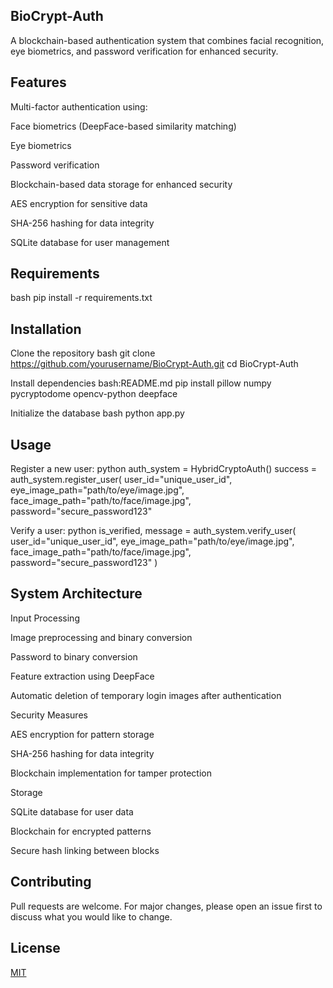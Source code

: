 ## BioCrypt-Auth

A blockchain-based authentication system that combines facial recognition, eye biometrics, and password verification for enhanced security.

## Features

Multi-factor authentication using:

Face biometrics (DeepFace-based similarity matching)

Eye biometrics

Password verification

Blockchain-based data storage for enhanced security

AES encryption for sensitive data

SHA-256 hashing for data integrity

SQLite database for user management

## Requirements

bash
pip install -r requirements.txt

## Installation

Clone the repository
bash
git clone https://github.com/yourusername/BioCrypt-Auth.git
cd BioCrypt-Auth

Install dependencies
bash:README.md
pip install pillow numpy pycryptodome opencv-python deepface

Initialize the database
bash
python app.py

## Usage

Register a new user:
python
auth_system = HybridCryptoAuth()
success = auth_system.register_user(
user_id="unique_user_id",
eye_image_path="path/to/eye/image.jpg",
face_image_path="path/to/face/image.jpg",
password="secure_password123"

Verify a user:
python
is_verified, message = auth_system.verify_user(
user_id="unique_user_id",
eye_image_path="path/to/eye/image.jpg",
face_image_path="path/to/face/image.jpg",
password="secure_password123"
)

## System Architecture

Input Processing

Image preprocessing and binary conversion

Password to binary conversion

Feature extraction using DeepFace

Automatic deletion of temporary login images after authentication

Security Measures

AES encryption for pattern storage

SHA-256 hashing for data integrity

Blockchain implementation for tamper protection

Storage

SQLite database for user data

Blockchain for encrypted patterns

Secure hash linking between blocks

## Contributing

Pull requests are welcome. For major changes, please open an issue first to discuss what you would like to change.
## License

[MIT](https://choosealicense.com/licenses/mit/)


